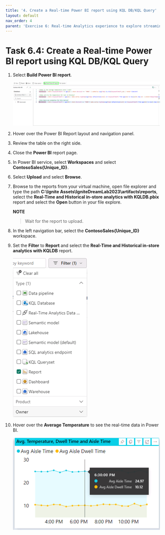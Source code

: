 ```yaml
---
title: '4. Create a Real-time Power BI report using KQL DB/KQL Query'
layout: default
nav_order: 4
parent: 'Exercise 6: Real-time Analytics experience to explore streaming data using KQL DB'
---
```



# Task 6.4: Create a Real-time Power BI report using KQL DB/KQL Query

1. Select **Build Power BI report**.

	![v8c09uur.png](../media/instructions249094/v8c09uur.png)

2. Hover over the Power BI Report layout and navigation panel.

3. Review the table on the right side.

4. Close the **Power BI** report page.

5. In Power BI service, select **Workspaces** and select **ContosoSales{Unique_ID}**. 

6. Select **Upload** and select **Browse**.

7. Browse to the reports from your virtual machine, open file explorer and type the path **C:\Ignite Assets\IgniteDreamLab2023\artifacts\reports**, select the **Real-Time and Historical in-store analytics with KQLDB.pbix** report and select the **Open** button in your file explore.

	**NOTE**
 	> Wait for the report to upload.

8. In the left navigation bar, select the **ContosoSales{Unique_ID}** workspace.

9. Set the **Filter** to **Report** and select the **Real-Time and Historical in-store analytics with KQLDB** report.

	![03aobm9w.png](../media/instructions249094/03aobm9w.png)

10. Hover over the **Average Temperature** to see the real-time data in Power BI.

	![t8z8xytk.png](../media/instructions249094/t8z8xytk.png)
